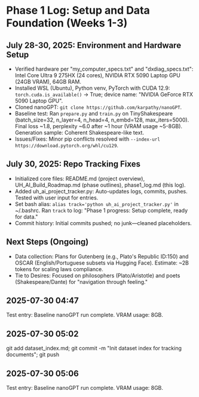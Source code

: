 # Phase 1 Log: Setup and Data Foundation (Weeks 1-3)

## July 28-30, 2025: Environment and Hardware Setup
- Verified hardware per "my_computer_specs.txt" and "dxdiag_specs.txt": Intel Core Ultra 9 275HX (24 cores), NVIDIA RTX 5090 Laptop GPU (24GB VRAM), 64GB RAM.
- Installed WSL (Ubuntu), Python venv, PyTorch with CUDA 12.9: `torch.cuda.is_available()` → True; device name: "NVIDIA GeForce RTX 5090 Laptop GPU".
- Cloned nanoGPT: `git clone https://github.com/karpathy/nanoGPT`.
- Baseline test: Ran `prepare.py` and `train.py` on TinyShakespeare (batch_size=32, n_layer=4, n_head=4, n_embd=128, max_iters=5000). Final loss ~1.8, perplexity ~6.0 after ~1 hour (VRAM usage ~5-8GB). Generation sample: Coherent Shakespeare-like text.
- Issues/Fixes: Minor pip conflicts resolved with `--index-url https://download.pytorch.org/whl/cu129`.

## July 30, 2025: Repo Tracking Fixes
- Initialized core files: README.md (project overview), UH_AI_Build_Roadmap.md (phase outlines), phase1_log.md (this log).
- Added uh_ai_project_tracker.py: Auto-updates logs, commits, pushes. Tested with user input for entries.
- Set bash alias: `alias track='python uh_ai_project_tracker.py'` in ~/.bashrc. Ran `track` to log: "Phase 1 progress: Setup complete, ready for data."
- Commit history: Initial commits pushed; no junk—cleaned placeholders.

## Next Steps (Ongoing)
- Data collection: Plans for Gutenberg (e.g., Plato's Republic ID:150) and OSCAR (English/Portuguese subsets via Hugging Face). Estimate: ~2B tokens for scaling laws compliance.
- Tie to Desires: Focused on philosophers (Plato/Aristotle) and poets (Shakespeare/Dante) for "navigation through feeling."
## 2025-07-30 04:47
Test entry: Baseline nanoGPT run complete. VRAM usage: 8GB.

## 2025-07-30 05:02
git add dataset_index.md; git commit -m "Init dataset index for tracking documents"; git push

## 2025-07-30 05:06
Test entry: Baseline nanoGPT run complete. VRAM usage: 8GB.
